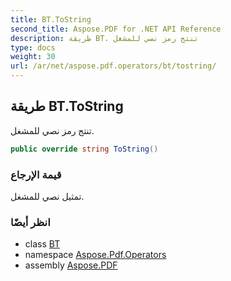 ```yaml
---
title: BT.ToString
second_title: Aspose.PDF for .NET API Reference
description: طريقة BT. تنتج رمز نصي للمشغل
type: docs
weight: 30
url: /ar/net/aspose.pdf.operators/bt/tostring/
---
```

## طريقة BT.ToString

تنتج رمز نصي للمشغل.

```csharp
public override string ToString()
```

### قيمة الإرجاع

تمثيل نصي للمشغل.

### انظر أيضًا

* class [BT](../)
* namespace [Aspose.Pdf.Operators](../../../aspose.pdf.operators/)
* assembly [Aspose.PDF](../../../)